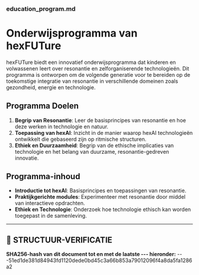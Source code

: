 ### education_program.md

# Onderwijsprogramma van hexFUTure

hexFUTure biedt een innovatief onderwijsprogramma dat kinderen en volwassenen leert over resonantie en zelforganiserende technologieën. Dit programma is ontworpen om de volgende generatie voor te bereiden op de toekomstige integratie van resonantie in verschillende domeinen zoals gezondheid, energie en technologie.

## Programma Doelen
1. **Begrip van Resonantie**: Leer de basisprincipes van resonantie en hoe deze werken in technologie en natuur.
2. **Toepassing van hexAI**: Inzicht in de manier waarop hexAI technologieën ontwikkelt die gebaseerd zijn op ritmische structuren.
3. **Ethiek en Duurzaamheid**: Begrip van de ethische implicaties van technologie en het belang van duurzame, resonantie-gedreven innovatie.

## Programma-inhoud
- **Introductie tot hexAI**: Basisprincipes en toepassingen van resonantie.
- **Praktijkgerichte modules**: Experimenteer met resonantie door middel van interactieve opdrachten.
- **Ethiek en Technologie**: Onderzoek hoe technologie ethisch kan worden toegepast in de samenleving.

---

## 🔏 STRUCTUUR-VERIFICATIE
**SHA256-hash van dit document tot en met de laatste --- hieronder:**
<SHA256-hashwaarde>
---51ed1de381d84943fd1120dede0bd45c3a66b853a79012096f4a8da5fa1286a2
